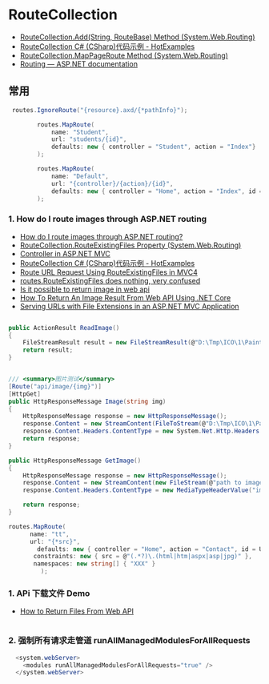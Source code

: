 # RouteCollection

- [RouteCollection.Add(String, RouteBase) Method (System.Web.Routing)](https://docs.microsoft.com/en-us/dotnet/api/system.web.routing.routecollection.add?view=netframework-4.8)
- [RouteCollection C# (CSharp)代码示例 - HotExamples](https://csharp.hotexamples.com/zh/examples/-/RouteCollection/-/php-routecollection-class-examples.html)
- [RouteCollection.MapPageRoute Method (System.Web.Routing)](https://docs.microsoft.com/en-us/dotnet/api/system.web.routing.routecollection.mappageroute?view=netframework-4.8)
- [Routing &mdash; ASP.NET documentation](https://aspnetcore.readthedocs.io/en/stable/fundamentals/routing.html)

## 常用

```c#
 routes.IgnoreRoute("{resource}.axd/{*pathInfo}");

        routes.MapRoute(
            name: "Student",
            url: "students/{id}",
            defaults: new { controller = "Student", action = "Index"}
        );

        routes.MapRoute(
            name: "Default",
            url: "{controller}/{action}/{id}",
            defaults: new { controller = "Home", action = "Index", id = UrlParameter.Optional }
        );
```

### 1. How do I route images through ASP.NET routing

- [How do I route images through ASP.NET routing?](https://stackoverflow.com/questions/4476170/how-do-i-route-images-through-asp-net-routing)
- [RouteCollection.RouteExistingFiles Property (System.Web.Routing)](https://docs.microsoft.com/en-us/dotnet/api/system.web.routing.routecollection.routeexistingfiles?view=netframework-4.8)
- [Controller in ASP.NET MVC](https://www.tutorialsteacher.com/mvc/mvc-controller)
- [RouteCollection C# (CSharp)代码示例 - HotExamples](https://csharp.hotexamples.com/zh/examples/-/RouteCollection/-/php-routecollection-class-examples.html)
- [Route URL Request Using RouteExistingFiles in MVC4](https://www.c-sharpcorner.com/UploadFile/97fc7a/route-url-request-using-routeexistingfiles-in-mvc4/)
- [routes.RouteExistingFiles does nothing, very confused](https://forums.asp.net/t/1878807.aspx?routes+RouteExistingFiles+does+nothing+very+confused)
- [Is it possible to return image in web api](https://forums.asp.net/t/1822496.aspx?Is+it+possible+to+return+image+in+web+api)
- [How To Return An Image Result From Web API Using .NET Core](https://www.c-sharpcorner.com/article/how-to-return-an-image-result-from-web-api-using-net-core/)
- [Serving URLs with File Extensions in an ASP.NET MVC Application](https://weblog.west-wind.com/posts/2015/nov/13/serving-urls-with-file-extensions-in-an-aspnet-mvc-application)

```c#

public ActionResult ReadImage()
{
    FileStreamResult result = new FileStreamResult(@"D:\Tmp\ICO\1\Paint_Tool_Sai_128px_572486_easyicon.net.ico".FileToStream(), "image/png");
    return result;
}


/// <summary>图片测试</summary>
[Route("api/image/{img}")]
[HttpGet]
public HttpResponseMessage Image(string img)
{
    HttpResponseMessage response = new HttpResponseMessage();
    response.Content = new StreamContent(FileToStream(@"D:\Tmp\ICO\1\Paint_Tool_Sai_128px_572486_easyicon.net.ico"));
    response.Content.Headers.ContentType = new System.Net.Http.Headers.MediaTypeHeaderValue("image/png");
    return response;
}

public HttpResponseMessage GetImage()
{
    HttpResponseMessage response = new HttpResponseMessage();
    response.Content = new StreamContent(new FileStream(@"path to image")); // this file stream will be closed by lower layers of web api for you once the response is completed.
    response.Content.Headers.ContentType = new MediaTypeHeaderValue("image/png");

    return response;
}

routes.MapRoute(
      name: "tt",
      url: "{*src}",
        defaults: new { controller = "Home", action = "Contact", id = UrlParameter.Optional },
       constraints: new { src = @"(.*?)\.(html|htm|aspx|asp|jpg)" },
       namespaces: new string[] { "XXX" }
         );
```

### 1. APi 下载文件 Demo

- [How to Return Files From Web API](https://www.c-sharpcorner.com/article/sending-files-from-web-api/)

```c#

```

### 2. 强制所有请求走管道 runAllManagedModulesForAllRequests

```c#
  <system.webServer>
    <modules runAllManagedModulesForAllRequests="true" />
  </system.webServer>
```
